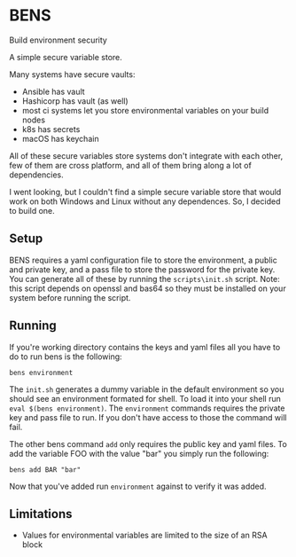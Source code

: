 BENS
====
Build environment security

A simple secure variable store.

Many systems have secure vaults:
* Ansible has vault
* Hashicorp has vault (as well)
* most ci systems let you store environmental variables on your build nodes
* k8s has secrets
* macOS has keychain

All of these secure variables store systems don't integrate with each other, few of them are cross platform, and all of them bring along a lot of dependencies.

I went looking, but I couldn't find a simple secure variable store that would work on both Windows and Linux without any dependences. So, I decided to build one.

Setup
-----
BENS requires a yaml configuration file to store the environment, a public and private key, and a pass file to store the password for the private key. You can generate all of these by running the `scripts\init.sh` script. Note: this script depends on openssl and bas64 so they must be installed on your system before running the script.

Running
-------
If you're working directory contains the keys and yaml files all you have to do to run bens is the following:

    bens environment

The `init.sh` generates a dummy variable in the default environment so you should see an environment formated for shell. To load it into your shell run `eval $(bens environment)`.  The `environment` commands requires the private key and pass file to run. If you don't have access to those the command will fail.

The other bens command `add` only requires the public key and yaml files. To add the variable FOO with the value "bar" you simply run the following:

    bens add BAR "bar"

Now that you've added run `environment` against to verify it was added.

Limitations
-----------
* Values for environmental variables are limited to the size of an RSA block
